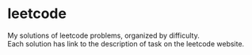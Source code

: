 # leetcode
My solutions of leetcode problems, organized by difficulty. \
Each solution has link to the description of task on the leetcode website.

